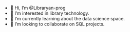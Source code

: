 - 👋 Hi, I’m @Libraryan-prog
- 👀 I’m interested in library technology.
- 🌱 I’m currently learning about the data science space.
- 💞️ I’m looking to collaborate on SQL projects.

<!---
Libraryan-prog/Libraryan-prog is a ✨ special ✨ repository because its `README.md` (this file) appears on your GitHub profile.
You can click the Preview link to take a look at your changes.
--->
